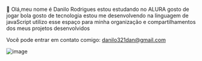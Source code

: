  👋 Olá,meu nome é Danilo Rodrigues
  estou estudando no ALURA
 gosto de jogar bola
 gosto de tecnologia
 estou me desenvolvendo na linguagem de javaScript
 utilizo esse espaço para minha organização e compartilhamentos dos meus projetos desenvolvidos

Você pode entrar em contato comigo: 
danilo321dan@gmail.com
     
![image](https://github.com/user-attachments/assets/1afb972c-2688-41b9-bfb1-5b8c60a0a4a8)


